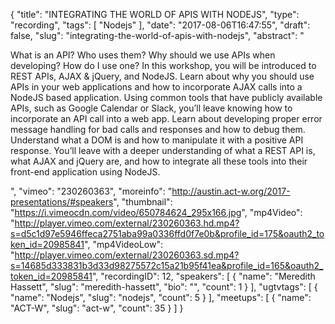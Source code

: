 {
  "title": "INTEGRATING THE WORLD OF APIS WITH NODEJS",
  "type": "recording",
  "tags": [
    "Nodejs"
  ],
  "date": "2017-08-06T16:47:55",
  "draft": false,
  "slug": "integrating-the-world-of-apis-with-nodejs",
  "abstract": "<p>What is an API? Who uses them? Why should we use APIs when developing? How do I use one? In this workshop, you will be introduced to REST APIs, AJAX & jQuery, and NodeJS. Learn about why you should use APIs in your web applications and how to incorporate AJAX calls into a NodeJS based application. Using common tools that have publicly available APIs, such as Google Calendar or Slack, you’ll leave knowing how to incorporate an API call into a web app. Learn about developing proper error message handling for bad calls and responses and how to debug them. Understand what a DOM is and how to manipulate it with a positive API response. You’ll leave with a deeper understanding of what a REST API is, what AJAX and jQuery are, and how to integrate all these tools into their front-end application using NodeJS.</p>",
  "vimeo": "230260363",
  "moreinfo": "http://austin.act-w.org/2017-presentations/#speakers",
  "thumbnail": "https://i.vimeocdn.com/video/650784624_295x166.jpg",
  "mp4Video": "http://player.vimeo.com/external/230260363.hd.mp4?s=d5c1d97e5946ffeca2751aba99a0336ffd0f7e0b&profile_id=175&oauth2_token_id=20985841",
  "mp4VideoLow": "http://player.vimeo.com/external/230260363.sd.mp4?s=14685d333831b3d33d98275572c15a21b95f41ea&profile_id=165&oauth2_token_id=20985841",
  "recordingID": 12,
  "speakers": [
    {
      "name": "Meredith Hassett",
      "slug": "meredith-hassett",
      "bio": "",
      "count": 1
    }
  ],
  "ugtvtags": [
    {
      "name": "Nodejs",
      "slug": "nodejs",
      "count": 5
    }
  ],
  "meetups": [
    {
      "name": "ACT-W",
      "slug": "act-w",
      "count": 35
    }
  ]
}